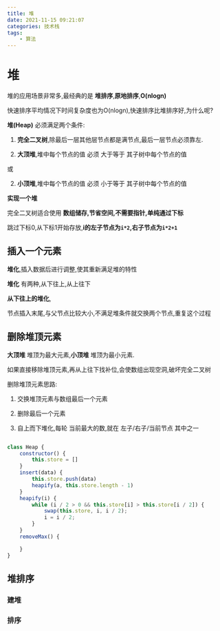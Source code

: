 ```yaml
---
title: 堆
date: 2021-11-15 09:21:07
categories: 技术栈
tags: 
    - 算法
---
```


# 堆

堆的应用场景非常多,最经典的是 __堆排序__,__原地排序__,__O(nlogn)__

快速排序平均情况下时间复杂度也为O(nlogn),快速排序比堆排序好,为什么呢?

__堆(Heap)__ 必须满足两个条件:

1. __完全二叉树__,除最后一层其他层节点都是满节点,最后一层节点必须靠左.

2. __大顶堆__,堆中每个节点的值 必须 大于等于 其子树中每个节点的值

或

2. __小顶堆__,堆中每个节点的值 必须 小于等于 其子树中每个节点的值

__实现一个堆__

完全二叉树适合使用 __数组储存,节省空间,不需要指针,单纯通过下标__

跳过下标0,从下标1开始存放,__i的左子节点为`i*2`,右子节点为`i*2+1`__

## 插入一个元素

__堆化__,插入数据后进行调整,使其重新满足堆的特性

__堆化__ 有两种,从下往上,从上往下

__从下往上的堆化__,

节点插入末尾,与父节点比较大小,不满足堆条件就交换两个节点,重复这个过程

## 删除堆顶元素

__大顶堆__ 堆顶为最大元素,__小顶堆__ 堆顶为最小元素.

如果直接移除堆顶元素,再从上往下找补位,会使数组出现空洞,破坏完全二叉树

删除堆顶元素思路:

1. 交换堆顶元素与数组最后一个元素

2. 删除最后一个元素

3. 自上而下堆化,每轮 当前最大的数,就在 左子/右子/当前节点 其中之一

```js

class Heap {
    constructor() {
        this.store = []
    }
    insert(data) {
        this.store.push(data)
        heapify(a, this.store.length - 1)
    }
    heapify(i) {
        while (i / 2 > 0 && this.store[i] > this.store[i / 2]) {
            swap(this.store, i, i / 2);
            i = i / 2;
        }
    }
    removeMax() {

    }
}


```


## 堆排序

### 建堆

### 排序